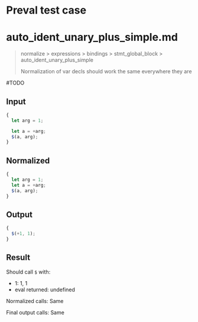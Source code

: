 # Preval test case

# auto_ident_unary_plus_simple.md

> normalize > expressions > bindings > stmt_global_block > auto_ident_unary_plus_simple
>
> Normalization of var decls should work the same everywhere they are

#TODO

## Input

`````js filename=intro
{
  let arg = 1;

  let a = +arg;
  $(a, arg);
}
`````

## Normalized

`````js filename=intro
{
  let arg = 1;
  let a = +arg;
  $(a, arg);
}
`````

## Output

`````js filename=intro
{
  $(+1, 1);
}
`````

## Result

Should call `$` with:
 - 1: 1, 1
 - eval returned: undefined

Normalized calls: Same

Final output calls: Same
